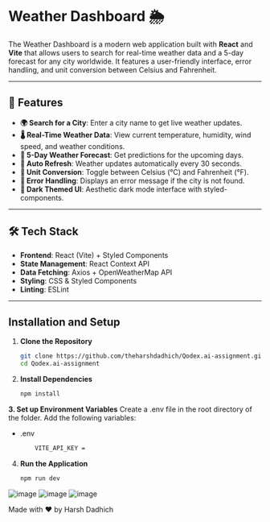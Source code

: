 # Weather Dashboard 🌦️

The Weather Dashboard is a modern web application built with **React** and **Vite** that allows users to search for real-time weather data and a 5-day forecast for any city worldwide. It features a user-friendly interface, error handling, and unit conversion between Celsius and Fahrenheit.

---

## 🚀 Features

- **🌍 Search for a City**: Enter a city name to get live weather updates.
- **🌡 Real-Time Weather Data**: View current temperature, humidity, wind speed, and weather conditions.
- **📅 5-Day Weather Forecast**: Get predictions for the upcoming days.
- **🔄 Auto Refresh**: Weather updates automatically every 30 seconds.
- **🔁 Unit Conversion**: Toggle between Celsius (°C) and Fahrenheit (°F).
- **🚨 Error Handling**: Displays an error message if the city is not found.
- **🌙 Dark Themed UI**: Aesthetic dark mode interface with styled-components.

---

## 🛠️ Tech Stack

- **Frontend**: React (Vite) + Styled Components
- **State Management**: React Context API
- **Data Fetching**: Axios + OpenWeatherMap API
- **Styling**: CSS & Styled Components
- **Linting**: ESLint

---

## Installation and Setup

1. **Clone the Repository**
   ```bash
   git clone https://github.com/theharshdadhich/Qodex.ai-assignment.git
   cd Qodex.ai-assignment

2. **Install Dependencies**
    ```bash
    npm install

**3. Set up Environment Variables**
Create a .env file in the root directory of the folder. Add the following variables:

- .env
    ```bash
        VITE_API_KEY = 

4. **Run the Application**
    ```bash
    npm run dev

![image](https://github.com/user-attachments/assets/3d3f3390-38cb-48d5-aeb4-8d358b1e4ae5)
![image](https://github.com/user-attachments/assets/b310732c-0b89-42b5-8f0c-b4e2e11bac5b)
![image](https://github.com/user-attachments/assets/cfd900c8-8bab-4a9a-833c-e55dc7ea956b)

Made with ❤️ by Harsh Dadhich
